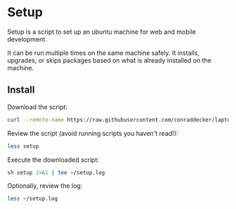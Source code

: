 Setup
======

Setup is a script to set up an ubuntu machine for web and mobile development.

It can be run multiple times on the same machine safely.
It installs, upgrades, or skips packages
based on what is already installed on the machine.

Install
-------

Download the script:

```sh
curl --remote-name https://raw.githubusercontent.com/conraddecker/laptop/master/setup
```

Review the script (avoid running scripts you haven't read!):

```sh
less setup
```

Execute the downloaded script:

```sh
sh setup 2>&1 | tee ~/setup.log
```

Optionally, review the log:

```sh
less ~/setup.log
```
